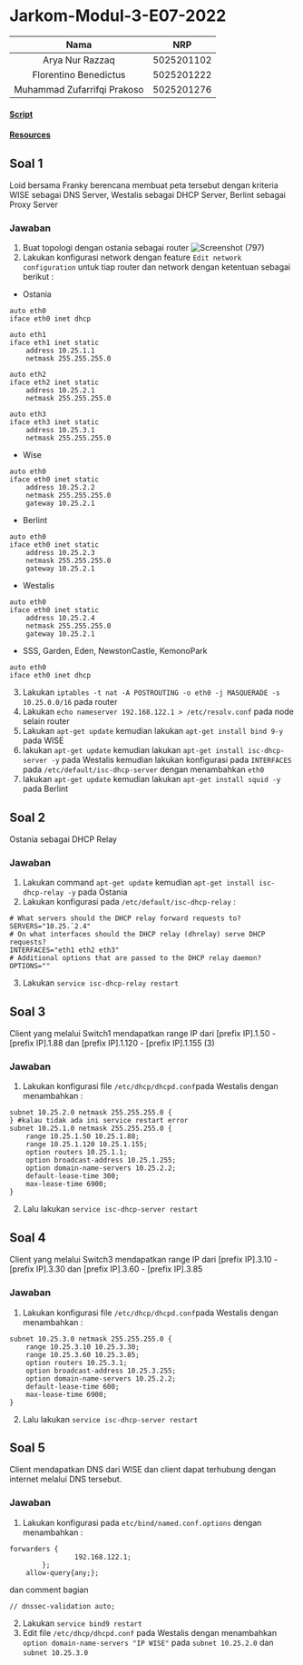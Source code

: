 ﻿# Jarkom-Modul-3-E07-2022
| Nama                        | NRP        |
|:---------------------------:|:----------:|
| Arya Nur Razzaq             | 5025201102 |
| Florentino Benedictus       | 5025201222 |
| Muhammad Zufarrifqi Prakoso | 5025201276 |

#### [Script](script)
#### [Resources](resources)

## Soal 1
Loid bersama Franky berencana membuat peta tersebut dengan kriteria WISE sebagai DNS Server, Westalis sebagai DHCP Server, Berlint sebagai Proxy Server 
### Jawaban
1. Buat topologi dengan ostania sebagai router 
![Screenshot (797)](https://user-images.githubusercontent.com/103361498/201553744-039c8ba7-28b1-4a49-b3e7-fc310cbb7e45.png)
2. Lakukan konfigurasi network dengan feature ```Edit network configuration``` untuk tiap router dan network dengan ketentuan sebagai berikut :
- Ostania
```
auto eth0
iface eth0 inet dhcp

auto eth1
iface eth1 inet static
	address 10.25.1.1
	netmask 255.255.255.0

auto eth2
iface eth2 inet static
	address 10.25.2.1
	netmask 255.255.255.0

auto eth3
iface eth3 inet static
	address 10.25.3.1
	netmask 255.255.255.0
```
- Wise
```
auto eth0
iface eth0 inet static
	address 10.25.2.2
	netmask 255.255.255.0
	gateway 10.25.2.1
```
- Berlint
```
auto eth0
iface eth0 inet static
	address 10.25.2.3
	netmask 255.255.255.0
	gateway 10.25.2.1
```
- Westalis
```
auto eth0
iface eth0 inet static
	address 10.25.2.4
	netmask 255.255.255.0
	gateway 10.25.2.1
```
- SSS, Garden, Eden, NewstonCastle, KemonoPark
```
auto eth0
iface eth0 inet dhcp
```
3. Lakukan `iptables -t nat -A POSTROUTING -o eth0 -j MASQUERADE -s 10.25.0.0/16` pada router
4. Lakukan `echo nameserver 192.168.122.1 > /etc/resolv.conf` pada node selain router
5. Lakukan `apt-get update` kemudian lakukan `apt-get install bind 9-y` pada WISE
6. lakukan `apt-get update` kemudian lakukan `apt-get install isc-dhcp-server -y` pada Westalis kemudian lakukan konfigurasi pada `INTERFACES` pada `/etc/default/isc-dhcp-server` dengan menambahkan `eth0`
7. lakukan `apt-get update` kemudian lakukan `apt-get install squid -y` pada Berlint

## Soal 2
Ostania sebagai DHCP Relay
### Jawaban
1. Lakukan command `apt-get update` kemudian `apt-get install isc-dhcp-relay -y` pada Ostania
2. Lakukan konfigurasi pada `/etc/default/isc-dhcp-relay` :
```
# What servers should the DHCP relay forward requests to?
SERVERS="10.25.`2.4"
# On what interfaces should the DHCP relay (dhrelay) serve DHCP requests?
INTERFACES="eth1 eth2 eth3"
# Additional options that are passed to the DHCP relay daemon?
OPTIONS=""
```
3. Lakukan `service isc-dhcp-relay restart`

## Soal 3
Client yang melalui Switch1 mendapatkan range IP dari [prefix IP].1.50 - [prefix IP].1.88 dan [prefix IP].1.120 - [prefix IP].1.155 (3)

### Jawaban
1. Lakukan konfigurasi file `/etc/dhcp/dhcpd.conf`pada Westalis dengan menambahkan :
```
subnet 10.25.2.0 netmask 255.255.255.0 {
} #kalau tidak ada ini service restart error
subnet 10.25.1.0 netmask 255.255.255.0 {
    range 10.25.1.50 10.25.1.88;
    range 10.25.1.120 10.25.1.155;
    option routers 10.25.1.1;
    option broadcast-address 10.25.1.255;
    option domain-name-servers 10.25.2.2;
    default-lease-time 300;
    max-lease-time 6900;
}
```
2. Lalu lakukan `service isc-dhcp-server restart`

## Soal 4
Client yang melalui Switch3 mendapatkan range IP dari [prefix IP].3.10 - [prefix IP].3.30 dan [prefix IP].3.60 - [prefix IP].3.85
### Jawaban
1. Lakukan konfigurasi file `/etc/dhcp/dhcpd.conf`pada Westalis dengan menambahkan :
```
subnet 10.25.3.0 netmask 255.255.255.0 {
    range 10.25.3.10 10.25.3.30;
    range 10.25.3.60 10.25.3.85;
    option routers 10.25.3.1;
    option broadcast-address 10.25.3.255;
    option domain-name-servers 10.25.2.2; 
    default-lease-time 600; 
    max-lease-time 6900; 
}
```
2. Lalu lakukan `service isc-dhcp-server restart`

## Soal 5
Client mendapatkan DNS dari WISE dan client dapat terhubung dengan internet melalui DNS tersebut.
### Jawaban
1. Lakukan konfigurasi pada `etc/bind/named.conf.options` dengan menambahkan :
```
forwarders {
                192.168.122.1;
        };
	allow-query{any;};
```
dan comment bagian 
```
// dnssec-validation auto;
```
2. Lakukan `service bind9 restart`
3. Edit file `/etc/dhcp/dhcpd.conf` pada Westalis dengan menambahkan `option domain-name-servers "IP WISE"` pada `subnet 10.25.2.0` dan `subnet 10.25.3.0`

